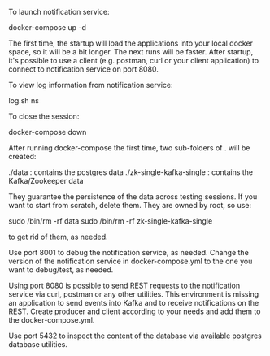 To launch notification service:

docker-compose up -d

The first time, the startup will load the applications into your local docker space, so it will be a bit longer. The next runs will be faster.
After startup, it's possible to use a client (e.g. postman, curl or your client application) to connect to notification service on port 8080.

To view log information from notification service:

log.sh ns

To close the session:

docker-compose down

After running docker-compose the first time, two sub-folders of . will be created:

./data : contains the postgres data
./zk-single-kafka-single : contains the Kafka/Zookeeper data

They guarantee the persistence of the data across testing sessions. If you want to start from scratch, delete them.
They are owned by root, so use:

sudo /bin/rm -rf data
sudo /bin/rm -rf zk-single-kafka-single

to get rid of them, as needed.

Use port 8001 to debug the notification service, as needed. Change the version of the notification service in docker-compose.yml
to the one you want to debug/test, as needed.

Using port 8080 is possible to send REST requests to the notification service via curl, postman or any other utilities.
This environment is missing an application to send events into Kafka and to receive notifications on the REST. 
Create producer and client according to your needs and add them to the docker-compose.yml. 

Use port 5432 to inspect the content of the database via available postgres database utilities.



